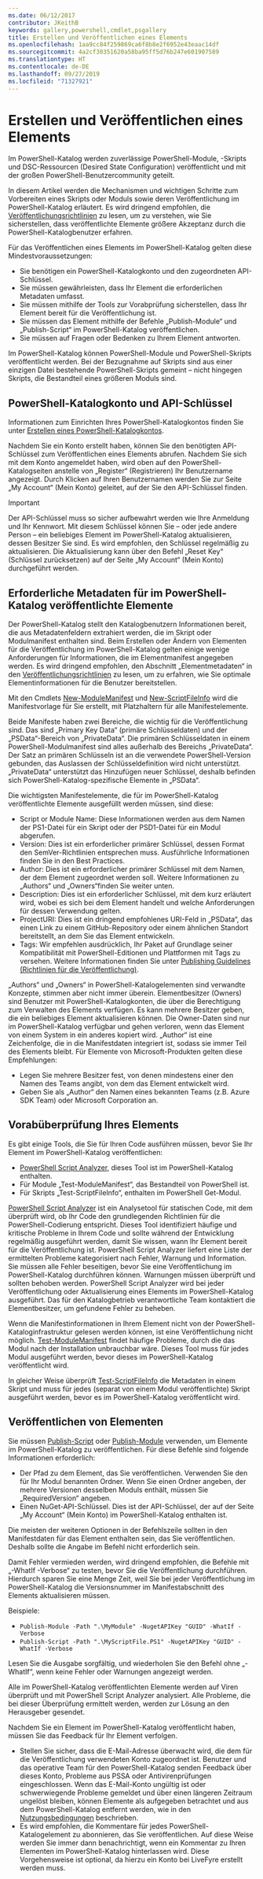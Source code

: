 ```yaml
---
ms.date: 06/12/2017
contributor: JKeithB
keywords: gallery,powershell,cmdlet,psgallery
title: Erstellen und Veröffentlichen eines Elements
ms.openlocfilehash: 1aa9cc84f259869ca6f8b8e2f6952e43eaac14df
ms.sourcegitcommit: 4a2cf30351620a58ba95ff5d76b247e601907589
ms.translationtype: HT
ms.contentlocale: de-DE
ms.lasthandoff: 09/27/2019
ms.locfileid: "71327921"
---
```

# <a name="creating-and-publishing-an-item"></a>Erstellen und Veröffentlichen eines Elements

Im PowerShell-Katalog werden zuverlässige PowerShell-Module, -Skripts und DSC-Ressourcen (Desired State Configuration) veröffentlicht und mit der großen PowerShell-Benutzercommunity geteilt.

In diesem Artikel werden die Mechanismen und wichtigen Schritte zum Vorbereiten eines Skripts oder Moduls sowie deren Veröffentlichung im PowerShell-Katalog erläutert. Es wird dringend empfohlen, die [Veröffentlichungsrichtlinien](../../concepts/publishing-guidelines.md) zu lesen, um zu verstehen, wie Sie sicherstellen, dass veröffentlichte Elemente größere Akzeptanz durch die PowerShell-Katalogbenutzer erfahren.

Für das Veröffentlichen eines Elements im PowerShell-Katalog gelten diese Mindestvoraussetzungen:

- Sie benötigen ein PowerShell-Katalogkonto und den zugeordneten API-Schlüssel.
- Sie müssen gewährleisten, dass Ihr Element die erforderlichen Metadaten umfasst.
- Sie müssen mithilfe der Tools zur Vorabprüfung sicherstellen, dass Ihr Element bereit für die Veröffentlichung ist.
- Sie müssen das Element mithilfe der Befehle „Publish-Module“ und „Publish-Script“ im PowerShell-Katalog veröffentlichen.
- Sie müssen auf Fragen oder Bedenken zu Ihrem Element antworten.

Im PowerShell-Katalog können PowerShell-Module und PowerShell-Skripts veröffentlicht werden. Bei der Bezugnahme auf Skripts sind aus einer einzigen Datei bestehende PowerShell-Skripts gemeint – nicht hingegen Skripts, die Bestandteil eines größeren Moduls sind.

## <a name="powershell-gallery-account-and-api-key"></a>PowerShell-Katalogkonto und API-Schlüssel

Informationen zum Einrichten Ihres PowerShell-Katalogkontos finden Sie unter [Erstellen eines PowerShell-Katalogkontos](creating-an-account.md).

Nachdem Sie ein Konto erstellt haben, können Sie den benötigten API-Schlüssel zum Veröffentlichen eines Elements abrufen. Nachdem Sie sich mit dem Konto angemeldet haben, wird oben auf den PowerShell-Katalogseiten anstelle von „Register“ (Registrieren) Ihr Benutzername angezeigt. Durch Klicken auf Ihren Benutzernamen werden Sie zur Seite „My Account“ (Mein Konto) geleitet, auf der Sie den API-Schlüssel finden.

> [!IMPORTANT]
> Der API-Schlüssel muss so sicher aufbewahrt werden wie Ihre Anmeldung und Ihr Kennwort. Mit diesem Schlüssel können Sie – oder jede andere Person – ein beliebiges Element im PowerShell-Katalog aktualisieren, dessen Besitzer Sie sind. Es wird empfohlen, den Schlüssel regelmäßig zu aktualisieren. Die Aktualisierung kann über den Befehl „Reset Key“ (Schlüssel zurücksetzen) auf der Seite „My Account“ (Mein Konto) durchgeführt werden.

## <a name="required-metadata-for-items-published-to-the-powershell-gallery"></a>Erforderliche Metadaten für im PowerShell-Katalog veröffentlichte Elemente

Der PowerShell-Katalog stellt den Katalogbenutzern Informationen bereit, die aus Metadatenfeldern extrahiert werden, die im Skript oder Modulmanifest enthalten sind. Beim Erstellen oder Ändern von Elementen für die Veröffentlichung im PowerShell-Katalog gelten einige wenige Anforderungen für Informationen, die im Elementmanifest angegeben werden. Es wird dringend empfohlen, den Abschnitt „Elementmetadaten“ in den [Veröffentlichungsrichtlinien](../../concepts/publishing-guidelines.md) zu lesen, um zu erfahren, wie Sie optimale Elementinformationen für die Benutzer bereitstellen.

Mit den Cmdlets [New-ModuleManifest](/powershell/module/microsoft.powershell.core/new-modulemanifest) und [New-ScriptFileInfo](/powershell/module/PowerShellGet/New-ScriptFileInfo) wird die Manifestvorlage für Sie erstellt, mit Platzhaltern für alle Manifestelemente.

Beide Manifeste haben zwei Bereiche, die wichtig für die Veröffentlichung sind. Das sind „Primary Key Data“ (primäre Schlüsseldaten) und der „PSData“-Bereich von „PrivateData“. Die primären Schlüsseldaten in einem PowerShell-Modulmanifest sind alles außerhalb des Bereichs „PrivateData“. Der Satz an primären Schlüsseln ist an die verwendete PowerShell-Version gebunden, das Auslassen der Schlüsseldefinition wird nicht unterstützt. „PrivateData“ unterstützt das Hinzufügen neuer Schlüssel, deshalb befinden sich PowerShell-Katalog-spezifische Elemente in „PSData“.

Die wichtigsten Manifestelemente, die für im PowerShell-Katalog veröffentlichte Elemente ausgefüllt werden müssen, sind diese:

- Script or Module Name: Diese Informationen werden aus dem Namen der PS1-Datei für ein Skript oder der PSD1-Datei für ein Modul abgerufen.
- Version: Dies ist ein erforderlicher primärer Schlüssel, dessen Format den SemVer-Richtlinien entsprechen muss. Ausführliche Informationen finden Sie in den Best Practices.
- Author: Dies ist ein erforderlicher primärer Schlüssel mit dem Namen, der dem Element zugeordnet werden soll. Weitere Informationen zu „Authors“ und „Owners“finden Sie weiter unten.
- Description: Dies ist ein erforderlicher Schlüssel, mit dem kurz erläutert wird, wobei es sich bei dem Element handelt und welche Anforderungen für dessen Verwendung gelten.
- ProjectURI: Dies ist ein dringend empfohlenes URI-Feld in „PSData“, das einen Link zu einem GitHub-Repository oder einem ähnlichen Standort bereitstellt, an dem Sie das Element entwickeln.
- Tags: Wir empfehlen ausdrücklich, Ihr Paket auf Grundlage seiner Kompatibilität mit PowerShell-Editionen und Plattformen mit Tags zu versehen. Weitere Informationen finden Sie unter [Publishing Guidelines (Richtlinien für die Veröffentlichung)](../../concepts/publishing-guidelines.md#tag-your-package-with-the-compatible-pseditions-and-platforms).

„Authors“ und „Owners“ in PowerShell-Katalogelementen sind verwandte Konzepte, stimmen aber nicht immer überein. Elementbesitzer (Owners) sind Benutzer mit PowerShell-Katalogkonten, die über die Berechtigung zum Verwalten des Elements verfügen. Es kann mehrere Besitzer geben, die ein beliebiges Element aktualisieren können. Die Owner-Daten sind nur im PowerShell-Katalog verfügbar und gehen verloren, wenn das Element von einem System in ein anderes kopiert wird. „Author“ ist eine Zeichenfolge, die in die Manifestdaten integriert ist, sodass sie immer Teil des Elements bleibt. Für Elemente von Microsoft-Produkten gelten diese Empfehlungen:

- Legen Sie mehrere Besitzer fest, von denen mindestens einer den Namen des Teams angibt, von dem das Element entwickelt wird.
- Geben Sie als „Author“ den Namen eines bekannten Teams (z.B. Azure SDK Team) oder Microsoft Corporation an.

## <a name="pre-validate-your-item"></a>Vorabüberprüfung Ihres Elements

Es gibt einige Tools, die Sie für Ihren Code ausführen müssen, bevor Sie Ihr Element im PowerShell-Katalog veröffentlichen:

- [PowerShell Script Analyzer](https://www.powershellgallery.com/packages/PSScriptAnalyzer/), dieses Tool ist im PowerShell-Katalog enthalten.
- Für Module „Test-ModuleManifest“, das Bestandteil von PowerShell ist.
- Für Skripts „Test-ScriptFileInfo“, enthalten im PowerShell Get-Modul.

[PowerShell Script Analyzer](https://www.powershellgallery.com/packages/PSScriptAnalyzer/) ist ein Analysetool für statischen Code, mit dem überprüft wird, ob Ihr Code den grundlegenden Richtlinien für die PowerShell-Codierung entspricht. Dieses Tool identifiziert häufige und kritische Probleme in Ihrem Code und sollte während der Entwicklung regelmäßig ausgeführt werden, damit Sie wissen, wann Ihr Element bereit für die Veröffentlichung ist. PowerShell Script Analyzer liefert eine Liste der ermittelten Probleme kategorisiert nach Fehler, Warnung und Information. Sie müssen alle Fehler beseitigen, bevor Sie eine Veröffentlichung im PowerShell-Katalog durchführen können. Warnungen müssen überprüft und sollten behoben werden. PowerShell Script Analyzer wird bei jeder Veröffentlichung oder Aktualisierung eines Elements im PowerShell-Katalog ausgeführt. Das für den Katalogbetrieb verantwortliche Team kontaktiert die Elementbesitzer, um gefundene Fehler zu beheben.

Wenn die Manifestinformationen in Ihrem Element nicht von der PowerShell-Kataloginfrastruktur gelesen werden können, ist eine Veröffentlichung nicht möglich. [Test-ModuleManifest](/powershell/module/microsoft.powershell.core/test-modulemanifest) findet häufige Probleme, durch die das Modul nach der Installation unbrauchbar wäre. Dieses Tool muss für jedes Modul ausgeführt werden, bevor dieses im PowerShell-Katalog veröffentlicht wird.

In gleicher Weise überprüft [Test-ScriptFileInfo](/powershell/module/PowerShellGet/test-scriptfileinfo) die Metadaten in einem Skript und muss für jedes (separat von einem Modul veröffentlichte) Skript ausgeführt werden, bevor es im PowerShell-Katalog veröffentlicht wird.

## <a name="publishing-items"></a>Veröffentlichen von Elementen

Sie müssen [Publish-Script](/powershell/module/PowerShellGet/publish-script) oder [Publish-Module](/powershell/module/PowerShellGet/publish-module) verwenden, um Elemente im PowerShell-Katalog zu veröffentlichen. Für diese Befehle sind folgende Informationen erforderlich:

- Der Pfad zu dem Element, das Sie veröffentlichen. Verwenden Sie den für Ihr Modul benannten Ordner. Wenn Sie einen Ordner angeben, der mehrere Versionen desselben Moduls enthält, müssen Sie „RequiredVersion“ angeben.
- Einen NuGet-API-Schlüssel. Dies ist der API-Schlüssel, der auf der Seite „My Account“ (Mein Konto) im PowerShell-Katalog enthalten ist.

Die meisten der weiteren Optionen in der Befehlszeile sollten in den Manifestdaten für das Element enthalten sein, das Sie veröffentlichen. Deshalb sollte die Angabe im Befehl nicht erforderlich sein.

Damit Fehler vermieden werden, wird dringend empfohlen, die Befehle mit „-WhatIf -Verbose“ zu testen, bevor Sie die Veröffentlichung durchführen. Hierdurch sparen Sie eine Menge Zeit, weil Sie bei jeder Veröffentlichung im PowerShell-Katalog die Versionsnummer im Manifestabschnitt des Elements aktualisieren müssen.

Beispiele:

* `Publish-Module -Path ".\MyModule" -NugetAPIKey "GUID" -WhatIf -Verbose`
* `Publish-Script -Path ".\MyScriptFile.PS1" -NugetAPIKey "GUID" -WhatIf -Verbose`

Lesen Sie die Ausgabe sorgfältig, und wiederholen Sie den Befehl ohne „-WhatIf“, wenn keine Fehler oder Warnungen angezeigt werden.

Alle im PowerShell-Katalog veröffentlichten Elemente werden auf Viren überprüft und mit PowerShell Script Analyzer analysiert. Alle Probleme, die bei dieser Überprüfung ermittelt werden, werden zur Lösung an den Herausgeber gesendet.

Nachdem Sie ein Element im PowerShell-Katalog veröffentlicht haben, müssen Sie das Feedback für Ihr Element verfolgen.

- Stellen Sie sicher, dass die E-Mail-Adresse überwacht wird, die dem für die Veröffentlichung verwendeten Konto zugeordnet ist. Benutzer und das operative Team für den PowerShell-Katalog senden Feedback über dieses Konto, Probleme aus PSSA oder Antivirenprüfungen eingeschlossen. Wenn das E-Mail-Konto ungültig ist oder schwerwiegende Probleme gemeldet und über einen längeren Zeitraum ungelöst bleiben, können Elemente als aufgegeben betrachtet und aus dem PowerShell-Katalog entfernt werden, wie in den [Nutzungsbedingungen](https://www.powershellgallery.com/policies/Terms) beschrieben.
- Es wird empfohlen, die Kommentare für jedes PowerShell-Katalogelement zu abonnieren, das Sie veröffentlichen. Auf diese Weise werden Sie immer dann benachrichtigt, wenn ein Kommentar zu Ihren Elementen im PowerShell-Katalog hinterlassen wird. Diese Vorgehensweise ist optional, da hierzu ein Konto bei LiveFyre erstellt werden muss.
